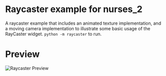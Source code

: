 # Raycaster example for nurses_2

A raycaster example that includes an animated texture implementation, and a moving camera implementation to illustrate
some basic usage of the RayCaster widget. `python -m raycaster` to run.

# Preview
![Raycaster Preview](../../preview_images/raycaster_demonstration.gif)
